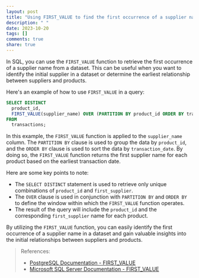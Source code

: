 ```yaml
---
layout: post
title: "Using FIRST_VALUE to find the first occurrence of a supplier name in a dataset"
description: " "
date: 2023-10-20
tags: []
comments: true
share: true
---
```


In SQL, you can use the `FIRST_VALUE` function to retrieve the first occurrence of a supplier name from a dataset. This can be useful when you want to identify the initial supplier in a dataset or determine the earliest relationship between suppliers and products.

Here's an example of how to use `FIRST_VALUE` in a query:

```sql
SELECT DISTINCT 
  product_id, 
  FIRST_VALUE(supplier_name) OVER (PARTITION BY product_id ORDER BY transaction_date) AS first_supplier
FROM 
  transactions;
```

In this example, the `FIRST_VALUE` function is applied to the `supplier_name` column. The `PARTITION BY` clause is used to group the data by `product_id`, and the `ORDER BY` clause is used to sort the data by `transaction_date`. By doing so, the `FIRST_VALUE` function returns the first supplier name for each product based on the earliest transaction date.

Here are some key points to note:

- The `SELECT DISTINCT` statement is used to retrieve only unique combinations of `product_id` and `first_supplier`.
- The `OVER` clause is used in conjunction with `PARTITION BY` and `ORDER BY` to define the window within which the `FIRST_VALUE` function operates.
- The result of the query will include the `product_id` and the corresponding `first_supplier` name for each product.

By utilizing the `FIRST_VALUE` function, you can easily identify the first occurrence of a supplier name in a dataset and gain valuable insights into the initial relationships between suppliers and products.

> References:
> - [PostgreSQL Documentation - FIRST_VALUE](https://www.postgresql.org/docs/current/functions-window.html#FUNCTIONS-WINDOW-TABLE)
> - [Microsoft SQL Server Documentation - FIRST_VALUE](https://docs.microsoft.com/en-us/sql/t-sql/functions/first-value-transact-sql?view=sql-server-ver15)
